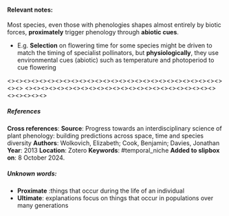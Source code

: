 #### **Relevant notes**:
Most species, even those with phenologies shapes almost entirely by biotic forces, **proximately** trigger phenology through **abiotic cues**.
- E.g. **Selection** on flowering time for some species might be driven to match the timing of specialist pollinators, but **physiologically**, they use environmental cues (abiotic) such as temperature and photoperiod to cue flowering

<><><><><><><><><><><><><><><><><><><><><><><><><><><><><>
<><><><><><><><><><><><><><><><><><><><><><><><><><><><><>
##### References
**Cross references**:
**Source**: Progress towards an interdisciplinary science of plant phenology: building predictions across space, time and species diversity
**Authors**: Wolkovich, Elizabeth; Cook, Benjamin; Davies, Jonathan
**Year**: 2013
**Location**: Zotero
**Keywords**: #temporal_niche
**Added to slipbox on**: 8 October 2024. 

##### **Unknown words**: 
- **Proximate** :things that occur during the life of an individual
- **Ultimate**: explanations focus on things that occur in populations over many generations